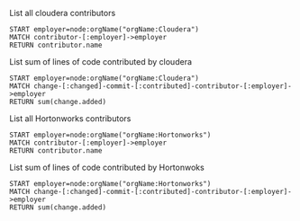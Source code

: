List all cloudera contributors

	START employer=node:orgName("orgName:Cloudera")
	MATCH contributor-[:employer]->employer
	RETURN contributor.name

List sum of lines of code contributed by cloudera

	START employer=node:orgName("orgName:Cloudera")
	MATCH change-[:changed]-commit-[:contributed]-contributor-[:employer]->employer
	RETURN sum(change.added)

List all Hortonworks contributors

	START employer=node:orgName("orgName:Hortonworks")
	MATCH contributor-[:employer]->employer
	RETURN contributor.name

List sum of lines of code contributed by Hortonwoks

	START employer=node:orgName("orgName:Hortonworks")
	MATCH change-[:changed]-commit-[:contributed]-contributor-[:employer]->employer
	RETURN sum(change.added)